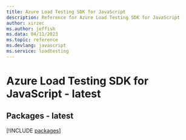 ```yaml
---
title: Azure Load Testing SDK for JavaScript
description: Reference for Azure Load Testing SDK for JavaScript
author: xirzec
ms.author: jeffish
ms.data: 04/11/2023
ms.topic: reference
ms.devlang: javascript
ms.service: loadtesting
---
```

# Azure Load Testing SDK for JavaScript - latest
## Packages - latest
[!INCLUDE [packages](load-testing-index.md)]